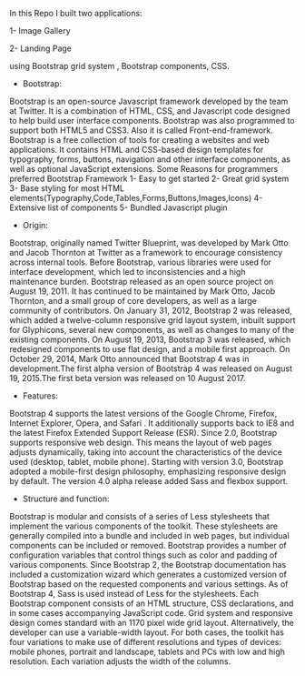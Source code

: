 In this Repo I built two applications:

1- Image Gallery

2- Landing Page

using Bootstrap grid system , Bootstrap components, CSS.


- Bootstrap:

Bootstrap is an open-source Javascript framework developed by the team at Twitter. It is a combination of HTML, CSS, and Javascript code designed to help build user interface components. Bootstrap was also programmed to support both HTML5 and CSS3.
Also it is called Front-end-framework.
Bootstrap is a free collection of tools for creating a websites and web applications.
It contains HTML and CSS-based design templates for typography, forms, buttons, navigation and other interface components, as well as optional JavaScript extensions.
Some Reasons for programmers preferred Bootstrap Framework
1- Easy to get started
2- Great grid system
3- Base styling for most HTML elements(Typography,Code,Tables,Forms,Buttons,Images,Icons)
4- Extensive list of components
5- Bundled Javascript plugin

- Origin:

Bootstrap, originally named Twitter Blueprint, was developed by Mark Otto and Jacob Thornton at Twitter as a framework to encourage consistency across internal tools. Before Bootstrap, various libraries were used for interface development, which led to inconsistencies and a high maintenance burden.
 Bootstrap released as an open source project on August 19, 2011. It has continued to be maintained by Mark Otto, Jacob Thornton, and a small group of core developers, as well as a large community of contributors.
On January 31, 2012, Bootstrap 2 was released, which added a twelve-column responsive grid layout system, inbuilt support for Glyphicons, several new components, as well as changes to many of the existing components.
On August 19, 2013, Bootstrap 3 was released, which redesigned components to use flat design, and a mobile first approach.
On October 29, 2014, Mark Otto announced that Bootstrap 4 was in development.The first alpha version of Bootstrap 4 was released on August 19, 2015.The first beta version was released on 10 August 2017.

- Features:

Bootstrap 4 supports the latest versions of the Google Chrome, Firefox, Internet Explorer, Opera, and Safari . It additionally supports back to IE8 and the latest Firefox Extended Support Release (ESR).
Since 2.0, Bootstrap supports responsive web design. This means the layout of web pages adjusts dynamically, taking into account the characteristics of the device used (desktop, tablet, mobile phone).
Starting with version 3.0, Bootstrap adopted a mobile-first design philosophy, emphasizing responsive design by default.
The version 4.0 alpha release added Sass and flexbox support.

- Structure and function:

Bootstrap is modular and consists of a series of Less stylesheets that implement the various components of the toolkit. These stylesheets are generally compiled into a bundle and included in web pages, but individual components can be included or removed. Bootstrap provides a number of configuration variables that control things such as color and padding of various components.
Since Bootstrap 2, the Bootstrap documentation has included a customization wizard which generates a customized version of Bootstrap based on the requested components and various settings.
As of Bootstrap 4, Sass is used instead of Less for the stylesheets.
Each Bootstrap component consists of an HTML structure, CSS declarations, and in some cases accompanying JavaScript code.
Grid system and responsive design comes standard with an 1170 pixel wide grid layout. Alternatively, the developer can use a variable-width layout. For both cases, the toolkit has four variations to make use of different resolutions and types of devices: mobile phones, portrait and landscape, tablets and PCs with low and high resolution. Each variation adjusts the width of the columns.
